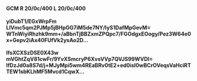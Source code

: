 #### GCM R 20/0c/400 L 20/0c/400
**yiDubT1/EGxWrpFm**<br/>**LlVmc5qm2PJMp5jBHpGG7iM5de7NY/IyS1DafMpGevM=**<br/>**WTnWiyiRhzhk9mm+/aBbnTjBBZxmZPQpc7/FGOdgxEOogy/Pez3W64e0x+Gepv2iAx40FUfVk2ysAo2D...**<br/><br/>
**IfsXCXSzDSE0X43w**<br/>**mVGhtZqV81cwFr/9YvXSmcryP6XvsVVp7QVJS99WVDI=**<br/>**lfDzJd0a8S7d/j+MJyMpi5wm4REaBRv0tE2+ed0isl0wBCrOVeqsVaHciRTTEW1sbKLhMF5Mvcd1CqwX...**